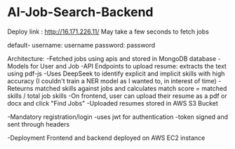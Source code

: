 # AI-Job-Search-Backend

Deploy link : http://16.171.226.11/
May take a few seconds to fetch jobs

default-
username: username
password: password

Architecture:
-Fetched jobs using apis and stored in MongoDB database
-Models for User and Job
-API Endpoints to upload resume: extracts the text using pdf-js
-Uses DeepSeek to identify explicit and implicit skills with high accuracy (I couldn't train a NER model as I wanted to, in interest of time)
-Reteurns matched skills against jobs and calculates match score = matched skills / total job skills
-On frontend, user can upload their resume as a pdf or docx and click "Find Jobs"
-Uploaded resumes stored in AWS S3 Bucket

-Mandatory registration/login 
-uses jwt for authentication 
-token signed and sent through headers

-Deployment
Frontend and backend deployed on AWS EC2 instance
